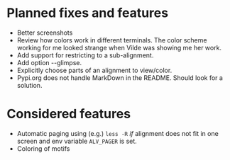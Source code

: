 # Planned fixes and features

* Better screenshots
* Review how colors work in different terminals. The color scheme working for me looked strange when Vilde was
  showing me her work.
* Add support for restricting to a sub-alignment.
* Add option --glimpse.
* Explicitly choose parts of an alignment to view/color.
* Pypi.org does not handle MarkDown in the README. Should look for a solution. 

# Considered features

* Automatic paging using (e.g.) `less -R` _if_ alignment does not fit in one screen and env variable `ALV_PAGER` is set.
* Coloring of motifs
